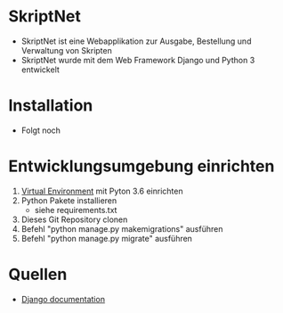 # SkriptNet
* SkriptNet ist eine Webapplikation zur Ausgabe, Bestellung und Verwaltung von Skripten
* SkriptNet wurde mit dem Web Framework Django und Python 3 entwickelt

# Installation
* Folgt noch

# Entwicklungsumgebung einrichten
1. [Virtual Environment](http://docs.python-guide.org/en/latest/dev/virtualenvs/) mit Pyton 3.6 einrichten
2. Python Pakete installieren 
    * siehe requirements.txt
3. Dieses Git Repository clonen
4. Befehl "python manage.py makemigrations" ausführen
5. Befehl "python manage.py migrate" ausführen

# Quellen
* [Django documentation](https://docs.djangoproject.com/en/dev/)